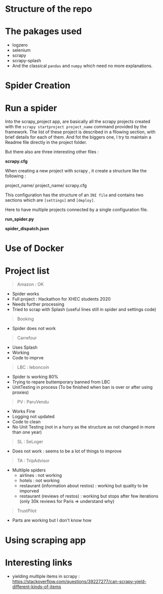 # Structure of the repo

# The pakages used

- logzero
- selenium
- scrapy
- scrapy-splash
- And the classical `pandas` and `numpy` which need no more explanations.

# Spider Creation

# Run a spider

Into the scrapy_project app, are basically all the scrapy projects created with the `scrapy startproject project_name` command provided by the framework. The list of these project is described in a fllowing section, with brief details for each of them. And fot the biggers one, I try to maintain a Readme file directly in the project folder.

But there also are three interesting other files :

__scrapy.cfg__

When creating a new project with scrapy , it create a structure like the following : 

project_name/
project_name/
scrapy.cfg

This configuration has the structure of an `INI file` and contains two sections which are `[settings]` and `[deploy]`.

Here to have multiple projects connected by a single configuration file.


__run_spider.py__

__spider_dispatch.json__

# Use of Docker

# Project list

> Amazon  : OK
  - Spider works
  - Full project : Hackathon for XHEC students 2020
  - Needs further processing
  - Tried to scrap with Splash (useful lines still in spider and settings code)

> Booking
  - Spider does not work

> Carrefour
  - Uses Splash
  - Working
  - Code to imprve
  
> LBC : leboncoin
  - Spider is working 80%
  - Trying to repare buttemporary banned from LBC 
  - UnitTesting in process (To be finished when ban is over or after using proxies)


> PV : ParuVendu
  - Works Fine
  - Logging not updated
  - Code to clean
  - No Unit Testing (not in a hurry as the structure as not changed in more than one year)
  
> SL : SeLoger
  - Does not work : seems to be a lot of things to improve

> TA : TripAdvisor
  - Multilple spiders
    - airlines : not working
    - hotels : not working
    - restaurant (information about restos) : working but quality to be imporved
    - restaurant (reviews of restos) : working but stops after few iterations (only 30k reviews for Paris => understand why)

> TrustPilot
  - Parts are working but I don't know how


# Using scraping app


# Interesting links
- yielding multiple items in scrapy : https://stackoverflow.com/questions/39227277/can-scrapy-yield-different-kinds-of-items